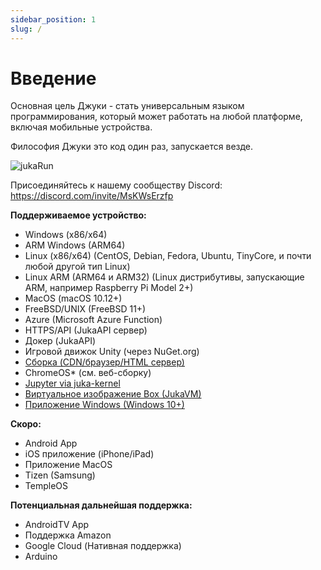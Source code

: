 ```yaml
---
sidebar_position: 1
slug: /
---
```


# Введение

Основная цель Джуки - стать универсальным языком программирования, который может работать на любой платформе, включая мобильные устройства.

Философия Джуки это код один раз, запускается везде.

![jukaRun](/img/latestjuka.png)

Присоединяйтесь к нашему сообществу Discord: https://discord.com/invite/MsKWsErzfp

__Поддерживаемое устройство:__
- Windows (x86/x64)
- ARM Windows (ARM64)
- Linux (x86/x64) (CentOS, Debian, Fedora, Ubuntu, TinyCore, и почти любой другой тип Linux)
- Linux ARM (ARM64 и ARM32) (Linux дистрибутивы, запускающие ARM, например Raspberry Pi Model 2+)
- MacOS (macOS 10.12+)
- FreeBSD/UNIX (FreeBSD 11+)
- Azure (Microsoft Azure Function)
- HTTPS/API (JukaAPI сервер)
- Докер (JukaAPI)
- Игровой движок Unity (через NuGet.org)
- [Сборка (CDN/браузер/HTML сервер)](https://github.com/jukaLang/juka-webassembly)
- ChromeOS* (см. веб-сборку)
- [Jupyter via juka-kernel](https://github.com/jukaLang/juka-kernel)
- [Виртуальное изображение Box (JukaVM)](https://github.com/jukaLang/jukaVM)
- [Приложение Windows (Windows 10+)](https://github.com/jukaLang/JukaApp)

**__Скоро:__**
- Android App
- iOS приложение (iPhone/iPad)
- Приложение MacOS
- Tizen (Samsung)
- TempleOS

__Потенциальная дальнейшая поддержка:__
- AndroidTV App
- Поддержка Amazon
- Google Cloud (Нативная поддержка)
- Arduino



